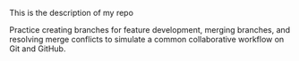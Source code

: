 ﻿This is the description of my repo
 
Practice creating branches for feature development, merging branches, and resolving merge conflicts to simulate a common collaborative workflow on Git and GitHub.
